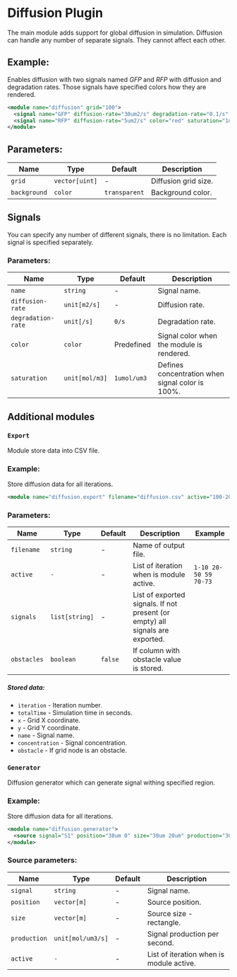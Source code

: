 
# Diffusion Plugin

The main module adds support for global diffusion in simulation. Diffusion can handle any number of separate signals. They cannot affect each other.

## Example:

Enables diffusion with two signals named *GFP* and *RFP* with diffusion and degradation rates. Those signals have specified colors how they are rendered.

```xml
<module name="diffusion" grid="100">
  <signal name="GFP" diffusion-rate="30um2/s" degradation-rate="0.1/s" color="green" />
  <signal name="RFP" diffusion-rate="5um2/s" color="red" saturation="1uM" />
</module>
```

## Parameters:

| Name         | Type           | Default        | Description |
| ------------ | -------------- | -------------- | ----------- |
| `grid`       | `vector[uint]` | -              | Diffusion grid size. |
| `background` | `color`        | `transparent`  | Background color. |

## Signals

You can specify any number of different signals, there is no limitation. Each signal is specified separately.

### Parameters:

| Name               | Type           | Default        | Description |
| ------------------ | -------------- | -------------- | ----------- |
| `name`             | `string`       | -              | Signal name. |
| `diffusion-rate`   | `unit[m2/s]`   | -              | Diffusion rate. |
| `degradation-rate` | `unit[/s]`     | `0/s`          | Degradation rate. |
| `color`            | `color`        | Predefined     | Signal color when the module is rendered. |
| `saturation`       | `unit[mol/m3]` | `1umol/um3`    | Defines concentration when signal color is 100%. |

## Additional modules

### `Export`

Module store data into CSV file.

### Example:

Store diffusion data for all iterations.

```xml
<module name="diffusion.export" filename="diffusion.csv" active="100-200" signals="S1 S2" />
```

### Parameters:

| Name        | Type           | Default | Description | Example |
| ----------- | -------------- | ------- | ----------- | ------- |
| `filename`  | `string`       | -       | Name of output file. | |
| `active`    | `-`            | -       | List of iteration when is module active. | `1-10 20-50 59 70-73` |
| `signals`   | `list[string]` | -       | List of exported signals. If not present (or empty) all signals are exported. | |
| `obstacles` | `boolean`      | `false` | If column with obstacle value is stored. | |

##### Stored data:

* `iteration` - Iteration number.
* `totalTime` - Simulation time in seconds.
* `x`         - Grid X coordinate.
* `y`         - Grid Y coordinate.
* `name`      - Signal name.
* `concentration` - Signal concentration.
* `obstacle`  - If grid node is an obstacle.

### `Generator`

Diffusion generator which can generate signal withing specified region.

### Example:

Store diffusion data for all iterations.

```xml
<module name="diffusion.generator">
  <source signal="S1" position="30um 0" size="30um 20um" production="30nM/s" active="1-200" />
</module>
```

### Source parameters:

| Name        | Type               | Default | Description |
| ----------- | ------------------ | ------- | ----------- |
| `signal`     | `string`          | -       | Signal name. |
| `position`   | `vector[m]`       | -       | Source position. |
| `size`       | `vector[m]`       | -       | Source size - rectangle. |
| `production` | `unit[mol/um3/s]` | -       | Signal production per second. |
| `active`     | `-`               | -       | List of iteration when is module active. |

